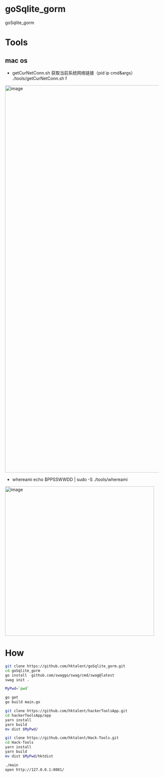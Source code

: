 # goSqlite_gorm
goSqlite_gorm

# Tools
## mac os
- getCurNetConn.sh 获取当前系统网络链接（pid ip cmd&args）
./tools/getCurNetConn.sh f
<img width="1264" alt="image" src="https://user-images.githubusercontent.com/18223385/168608677-dc4a88aa-25fb-4710-8f1b-4f031f69ee0c.png">

- whereami
echo $PPSSWWDD | sudo -S ./tools/whereami
<img width="488" alt="image" src="https://user-images.githubusercontent.com/18223385/168608623-e4e58ab3-cdca-4983-97e6-7bba58410e83.png">

# How
```bash
git clone https://github.com/hktalent/goSqlite_gorm.git
cd goSqlite_gorm
go install  github.com/swaggo/swag/cmd/swag@latest
swag init .

MyPwd=`pwd`

go get
go build main.go

git clone https://github.com/hktalent/hackerToolsApp.git
cd hackerToolsApp/app
yarn install
yarn build
mv dist $MyPwd/

git clone https://github.com/hktalent/Hack-Tools.git
cd Hack-Tools
yarn install
yarn build
mv dist $MyPwd/hktdist

./main
open http://127.0.0.1:8081/
```
